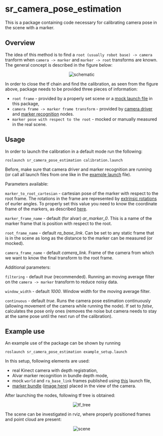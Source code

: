 # sr_camera_pose_estimation

This is a package containing code necessary for calibrating camera pose in the scene with a marker.

## Overview

The idea of this method is to find a `root (usually robot base) -> camera` tranform when `camera -> marker` and `marker -> root` transforms are known. The general concept is described in the figure below:

<p align="center">
  <img src="https://github.com/shadow-robot/sr_vision/blob/SRC-1223/F_generify_extrinsic_calibration/sr_camera_pose_estimation/doc/diagram_camera_pose.jpg" alt="schematic"/>
</p>

In order to close the tf chain and find the calibration, as seen from the figure above, package needs to be provided three pieces of information:
- `root frame` - provided by a properly set scene or a [mock launch file](https://github.com/shadow-robot/sr_vision/blob/SRC-1223/F_generify_extrinsic_calibration/sr_camera_pose_estimation/launch/mock_world_transforms.launch) in this package,
- `camera frame -> marker frame transform` - provided by [camera driver](https://github.com/shadow-robot/sr_vision/tree/SRC-1223/F_generify_extrinsic_calibration/sr_camera_launch) and [marker recognition](https://github.com/shadow-robot/sr_vision/tree/SRC-1223/F_generify_extrinsic_calibration/sr_marker_recognition) nodes.
- `marker pose with respect to the root` - mocked or manually measured in the real scene.

## Usage

In order to launch the calibration in a default mode run the following:

`roslaunch sr_camera_pose_estimation calibration.launch`

Before, make sure that camera driver and marker recognition are running (or call all launch files from one like in the [example launch](https://github.com/shadow-robot/sr_vision/blob/SRC-1223/F_generify_extrinsic_calibration/sr_camera_pose_estimation/launch/example_setup.launch) file).

Parameters available:

`marker_to_root_cartesian` - cartesian pose of the marker with respect to the root frame. The rotations in the frame are represented by [extrinsic rotations](https://en.wikipedia.org/wiki/Euler_angles#Definition_by_extrinsic_rotations) of eurler angles. To properly set this value you need to know the coordinate frame of the markers, as described [here](https://github.com/shadow-robot/sr_vision/tree/SRC-1223/F_generify_extrinsic_calibration/sr_marker_recognition).

`marker_frame_name` - default (for alvar) *ar_marker_0*. This is a name of the marker frame that is position with respect to the root.

`root_frame_name` - default *ra_base_link*. Can be set to any static frame that is in the scene as long as the distance to the marker can be measured (or mocked).

`camera_frame_name` - default *camera_link*. Frame of the camera from which we want to know the final transform to the root frame.

Additional parameters:

`filtering` - default *true* (recommended). Running an moving average filter on the `camera -> marker` transform to reduce noisy data.

`window_width` - default *1000*. Window width for the moving average filter.

`continuous` - default *true*. Runs the camera pose estimation continuously (allowing movement of the camera while running the node). If set to *false*, calculates the pose only ones (removes the noise but camera needs to stay at the same pose until the next run of the calibration).

## Example use

An example use of the package can be shown by running

`roslaunch sr_camera_pose_estimation example_setup.launch`

In this setup, following elements are used:

- real Kinect camera with depth registration,
- Alvar marker recognition in bundle depth mode,
- mock `world` and `ra_base_link` frames published using [this](https://github.com/shadow-robot/sr_vision/blob/SRC-1223/F_generify_extrinsic_calibration/sr_camera_pose_estimation/launch/mock_world_transforms.launch) launch file,
- [marker bundle](https://github.com/shadow-robot/common_resources/blob/kinetic-devel/sr_description_common/ar_markers/ar_marker_0_1_2_3_a4.xml) ([image here](https://github.com/shadow-robot/sr_vision/blob/SRC-1223/F_generify_extrinsic_calibration/sr_marker_recognition/doc/ar_marker_a4_border_right_size.png)) placed in the view of the camera.

After launching the nodes, following tf tree is obtained:

<p align="center">
  <img src="https://github.com/shadow-robot/sr_vision/blob/SRC-1223/F_generify_extrinsic_calibration/sr_camera_pose_estimation/doc/tf_tree.jpg" alt="tf_tree"/>
</p>

The scene can be investigated in rviz, where properly positioned frames and point cloud are present:

<p align="center">
  <img src="https://github.com/shadow-robot/sr_vision/blob/SRC-1223/F_generify_extrinsic_calibration/sr_camera_pose_estimation/doc/calib_scene.jpg" alt="scene"/>
</p>

